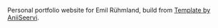 Personal portfolio website for Emil Rühmland, build from [Template by AniiSeervi](https://github.com/AnilSeervi/DevFolio).